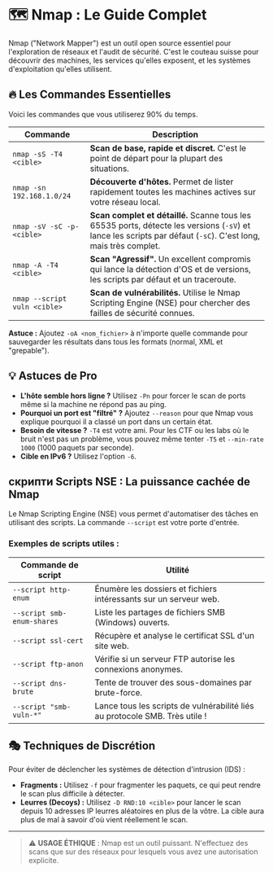 # 🗺️ Nmap : Le Guide Complet

Nmap ("Network Mapper") est un outil open source essentiel pour l'exploration de réseaux et l'audit de sécurité. C'est le couteau suisse pour découvrir des machines, les services qu'elles exposent, et les systèmes d'exploitation qu'elles utilisent.

## 🔥 Les Commandes Essentielles

Voici les commandes que vous utiliserez 90% du temps.

| Commande | Description |
|---|---|
| `nmap -sS -T4 <cible>` | **Scan de base, rapide et discret.** C'est le point de départ pour la plupart des situations. |
| `nmap -sn 192.168.1.0/24` | **Découverte d'hôtes.** Permet de lister rapidement toutes les machines actives sur votre réseau local. |
| `nmap -sV -sC -p- <cible>` | **Scan complet et détaillé.** Scanne tous les 65535 ports, détecte les versions (`-sV`) et lance les scripts par défaut (`-sC`). C'est long, mais très complet. |
| `nmap -A -T4 <cible>` | **Scan "Agressif".** Un excellent compromis qui lance la détection d'OS et de versions, les scripts par défaut et un traceroute. |
| `nmap --script vuln <cible>` | **Scan de vulnérabilités.** Utilise le Nmap Scripting Engine (NSE) pour chercher des failles de sécurité connues. |

**Astuce :** Ajoutez `-oA <nom_fichier>` à n'importe quelle commande pour sauvegarder les résultats dans tous les formats (normal, XML et "grepable").

## 💡 Astuces de Pro

- **L'hôte semble hors ligne ?** Utilisez `-Pn` pour forcer le scan de ports même si la machine ne répond pas au ping.
- **Pourquoi un port est "filtré" ?** Ajoutez `--reason` pour que Nmap vous explique pourquoi il a classé un port dans un certain état.
- **Besoin de vitesse ?** `-T4` est votre ami. Pour les CTF ou les labs où le bruit n'est pas un problème, vous pouvez même tenter `-T5` et `--min-rate 1000` (1000 paquets par seconde).
- **Cible en IPv6 ?** Utilisez l'option `-6`.

##  скрипти Scripts NSE : La puissance cachée de Nmap

Le Nmap Scripting Engine (NSE) vous permet d'automatiser des tâches en utilisant des scripts. La commande `--script` est votre porte d'entrée.

### Exemples de scripts utiles :

| Commande de script | Utilité |
|---|---|
| `--script http-enum` | Énumère les dossiers et fichiers intéressants sur un serveur web. |
| `--script smb-enum-shares` | Liste les partages de fichiers SMB (Windows) ouverts. |
| `--script ssl-cert` | Récupère et analyse le certificat SSL d'un site web. |
| `--script ftp-anon` | Vérifie si un serveur FTP autorise les connexions anonymes. |
| `--script dns-brute` | Tente de trouver des sous-domaines par brute-force. |
| `--script "smb-vuln-*"` | Lance tous les scripts de vulnérabilité liés au protocole SMB. Très utile ! |

## 🎭 Techniques de Discrétion

Pour éviter de déclencher les systèmes de détection d'intrusion (IDS) :

- **Fragments :** Utilisez `-f` pour fragmenter les paquets, ce qui peut rendre le scan plus difficile à détecter.
- **Leurres (Decoys) :** Utilisez `-D RND:10 <cible>` pour lancer le scan depuis 10 adresses IP leurres aléatoires en plus de la vôtre. La cible aura plus de mal à savoir d'où vient réellement le scan.

---
> ⚠️ **USAGE ÉTHIQUE** : Nmap est un outil puissant. N'effectuez des scans que sur des réseaux pour lesquels vous avez une autorisation explicite.